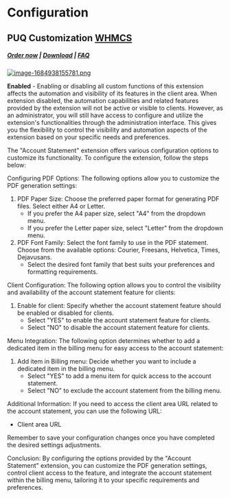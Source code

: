 # Configuration

## PUQ Customization **[WHMCS](https://puqcloud.com/link.php?id=77)**

#####  [Order now](https://puqcloud.com/whmcs-addon-puq-customization.php) | [Download](https://download.puqcloud.com/WHMCS/addons/PUQ-Customization/) | [FAQ](https://faq.puqcloud.com/)

[![image-1684938155781.png](https://doc.puq.info/uploads/images/gallery/2023-05/scaled-1680-/image-1684938155781.png)](https://doc.puq.info/uploads/images/gallery/2023-05/image-1684938155781.png)

**Enabled** - Enabling or disabling all custom functions of this extension affects the automation and visibility of its features in the client area. When extension disabled, the automation capabilities and related features provided by the extension will not be active or visible to clients. However, as an administrator, you will still have access to configure and utilize the extension's functionalities through the administration interface. This gives you the flexibility to control the visibility and automation aspects of the extension based on your specific needs and preferences.

The "Account Statement" extension offers various configuration options to customize its functionality. To configure the extension, follow the steps below:

Configuring PDF Options: The following options allow you to customize the PDF generation settings:

1. PDF Paper Size: Choose the preferred paper format for generating PDF files. Select either A4 or Letter.
    - If you prefer the A4 paper size, select "A4" from the dropdown menu.
    - If you prefer the Letter paper size, select "Letter" from the dropdown menu.
2. PDF Font Family: Select the font family to use in the PDF statement. Choose from the available options: Courier, Freesans, Helvetica, Times, Dejavusans.
    - Select the desired font family that best suits your preferences and formatting requirements.

Client Configuration: The following option allows you to control the visibility and availability of the account statement feature for clients:

1. Enable for client: Specify whether the account statement feature should be enabled or disabled for clients. 
    - Select "YES" to enable the account statement feature for clients.
    - Select "NO" to disable the account statement feature for clients.

Menu Integration: The following option determines whether to add a dedicated item in the billing menu for easy access to the account statement:

1. Add item in Billing menu: Decide whether you want to include a dedicated item in the billing menu. 
    - Select "YES" to add a menu item for quick access to the account statement.
    - Select "NO" to exclude the account statement from the billing menu.

Additional Information: If you need to access the client area URL related to the account statement, you can use the following URL:

- Client area URL

Remember to save your configuration changes once you have completed the desired settings adjustments.

Conclusion: By configuring the options provided by the "Account Statement" extension, you can customize the PDF generation settings, control client access to the feature, and integrate the account statement within the billing menu, tailoring it to your specific requirements and preferences.
